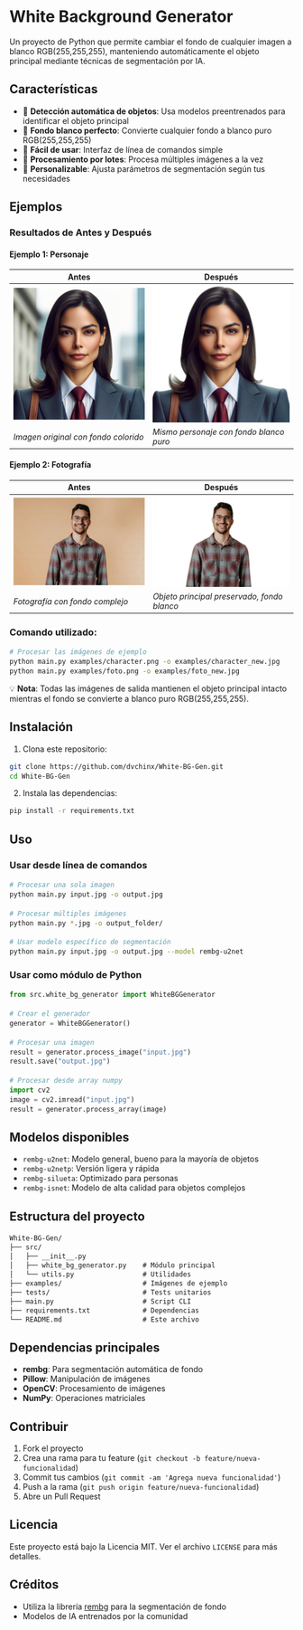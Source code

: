 # White Background Generator

Un proyecto de Python que permite cambiar el fondo de cualquier imagen a blanco RGB(255,255,255), manteniendo automáticamente el objeto principal mediante técnicas de segmentación por IA.

## Características

- 🎯 **Detección automática de objetos**: Usa modelos preentrenados para identificar el objeto principal
- 🎨 **Fondo blanco perfecto**: Convierte cualquier fondo a blanco puro RGB(255,255,255)
- 🚀 **Fácil de usar**: Interfaz de línea de comandos simple
- 📁 **Procesamiento por lotes**: Procesa múltiples imágenes a la vez
- 🔧 **Personalizable**: Ajusta parámetros de segmentación según tus necesidades

## Ejemplos

### Resultados de Antes y Después

#### Ejemplo 1: Personaje
| Antes | Después |
|-------|---------|
| ![Imagen Original](examples/character.png) | ![Fondo Blanco](examples/character_new.jpg) |
| *Imagen original con fondo colorido* | *Mismo personaje con fondo blanco puro* |

#### Ejemplo 2: Fotografía
| Antes | Después |
|-------|---------|
| ![Imagen Original](examples/foto.png) | ![Fondo Blanco](examples/foto_new.jpg) |
| *Fotografía con fondo complejo* | *Objeto principal preservado, fondo blanco* |

### Comando utilizado:
```bash
# Procesar las imágenes de ejemplo
python main.py examples/character.png -o examples/character_new.jpg
python main.py examples/foto.png -o examples/foto_new.jpg
```

💡 **Nota**: Todas las imágenes de salida mantienen el objeto principal intacto mientras el fondo se convierte a blanco puro RGB(255,255,255).

## Instalación

1. Clona este repositorio:
```bash
git clone https://github.com/dvchinx/White-BG-Gen.git
cd White-BG-Gen
```

2. Instala las dependencias:
```bash
pip install -r requirements.txt
```

## Uso

### Usar desde línea de comandos

```bash
# Procesar una sola imagen
python main.py input.jpg -o output.jpg

# Procesar múltiples imágenes
python main.py *.jpg -o output_folder/

# Usar modelo específico de segmentación
python main.py input.jpg -o output.jpg --model rembg-u2net
```

### Usar como módulo de Python

```python
from src.white_bg_generator import WhiteBGGenerator

# Crear el generador
generator = WhiteBGGenerator()

# Procesar una imagen
result = generator.process_image("input.jpg")
result.save("output.jpg")

# Procesar desde array numpy
import cv2
image = cv2.imread("input.jpg")
result = generator.process_array(image)
```

## Modelos disponibles

- `rembg-u2net`: Modelo general, bueno para la mayoría de objetos
- `rembg-u2netp`: Versión ligera y rápida
- `rembg-silueta`: Optimizado para personas
- `rembg-isnet`: Modelo de alta calidad para objetos complejos

## Estructura del proyecto

```
White-BG-Gen/
├── src/
│   ├── __init__.py
│   ├── white_bg_generator.py    # Módulo principal
│   └── utils.py                 # Utilidades
├── examples/                    # Imágenes de ejemplo
├── tests/                       # Tests unitarios
├── main.py                      # Script CLI
├── requirements.txt             # Dependencias
└── README.md                    # Este archivo
```

## Dependencias principales

- **rembg**: Para segmentación automática de fondo
- **Pillow**: Manipulación de imágenes
- **OpenCV**: Procesamiento de imágenes
- **NumPy**: Operaciones matriciales

## Contribuir

1. Fork el proyecto
2. Crea una rama para tu feature (`git checkout -b feature/nueva-funcionalidad`)
3. Commit tus cambios (`git commit -am 'Agrega nueva funcionalidad'`)
4. Push a la rama (`git push origin feature/nueva-funcionalidad`)
5. Abre un Pull Request

## Licencia

Este proyecto está bajo la Licencia MIT. Ver el archivo `LICENSE` para más detalles.

## Créditos

- Utiliza la librería [rembg](https://github.com/danielgatis/rembg) para la segmentación de fondo
- Modelos de IA entrenados por la comunidad